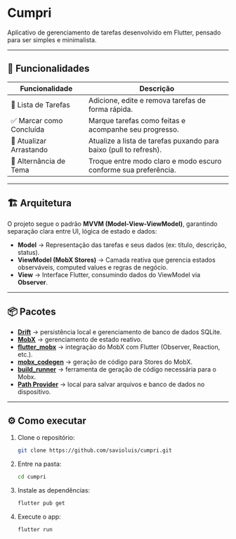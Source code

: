 # Cumpri

Aplicativo de gerenciamento de tarefas desenvolvido em Flutter, pensado para ser simples e minimalista.

---

## 🚀 Funcionalidades

| Funcionalidade                | Descrição                                                     |
| ----------------------------- | ------------------------------------------------------------- |
| 📝 Lista de Tarefas            | Adicione, edite e remova tarefas de forma rápida.            |
| ✅ Marcar como Concluída        | Marque tarefas como feitas e acompanhe seu progresso.        |
| 🔄 Atualizar Arrastando         | Atualize a lista de tarefas puxando para baixo (pull to refresh). |
| 🌙 Alternância de Tema          | Troque entre modo claro e modo escuro conforme sua preferência. |

---

## 🏗️ Arquitetura

O projeto segue o padrão **MVVM (Model-View-ViewModel)**, garantindo separação clara entre UI, lógica de estado e dados:

- **Model** → Representação das tarefas e seus dados (ex: título, descrição, status).  
- **ViewModel (MobX Stores)** → Camada reativa que gerencia estados observáveis, computed values e regras de negócio.  
- **View** → Interface Flutter, consumindo dados do ViewModel via **Observer**.

---

## 📦 Pacotes

- **[Drift](https://pub.dev/packages/drift)** → persistência local e gerenciamento de banco de dados SQLite.  
- **[MobX](https://pub.dev/packages/mobx)** → gerenciamento de estado reativo.  
- **[flutter_mobx](https://pub.dev/packages/flutter_mobx)** → integração do MobX com Flutter (Observer, Reaction, etc.).  
- **[mobx_codegen](https://pub.dev/packages/mobx_codegen)** → geração de código para Stores do MobX.  
- **[build_runner](https://pub.dev/packages/build_runner)** → ferramenta de geração de código necessária para o Mobx.  
- **[Path Provider](https://pub.dev/packages/path_provider)** → local para salvar arquivos e banco de dados no dispositivo.  

---

## ⚙️ Como executar

1. Clone o repositório:

   ```bash
   git clone https://github.com/savioluis/cumpri.git
   ```

2. Entre na pasta:

   ```bash
   cd cumpri
   ```

3. Instale as dependências:

   ```bash
   flutter pub get
   ```

4. Execute o app:

   ```bash
   flutter run
   ```